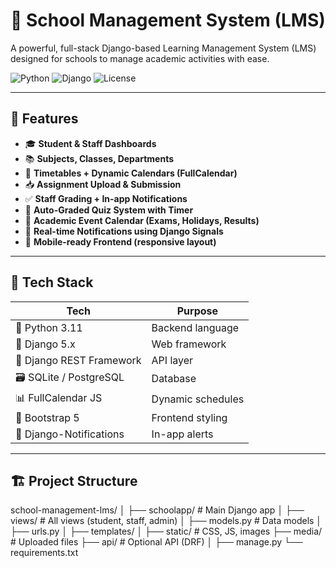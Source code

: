 # 🏫 School Management System (LMS)

A powerful, full-stack Django-based Learning Management System (LMS) designed for schools to manage academic activities with ease.

![Python](https://img.shields.io/badge/Python-3.11-blue?logo=python)
![Django](https://img.shields.io/badge/Django-5.0-green?logo=django)
![License](https://img.shields.io/badge/License-MIT-blue.svg)

---

## 🚀 Features

- 🎓 **Student & Staff Dashboards**
- 📚 **Subjects, Classes, Departments**
- 📝 **Timetables + Dynamic Calendars (FullCalendar)**
- 📥 **Assignment Upload & Submission**
- ✅ **Staff Grading + In-app Notifications**
- 🧪 **Auto-Graded Quiz System with Timer**
- 📅 **Academic Event Calendar (Exams, Holidays, Results)**
- 🔔 **Real-time Notifications using Django Signals**
- 📱 **Mobile-ready Frontend (responsive layout)**

---

## 📂 Tech Stack

| Tech | Purpose |
|------|---------|
| 🐍 Python 3.11 | Backend language |
| 🌿 Django 5.x | Web framework |
| 🧩 Django REST Framework | API layer |
| 🗃️ SQLite / PostgreSQL | Database |
| 📊 FullCalendar JS | Dynamic schedules |
| 📱 Bootstrap 5 | Frontend styling |
| 🔔 Django-Notifications | In-app alerts |

---

## 🏗️ Project Structure

school-management-lms/
│
├── schoolapp/ # Main Django app
│ ├── views/ # All views (student, staff, admin)
│ ├── models.py # Data models
│ ├── urls.py
│ ├── templates/
│
├── static/ # CSS, JS, images
├── media/ # Uploaded files
├── api/ # Optional API (DRF)
│
├── manage.py
└── requirements.txt
